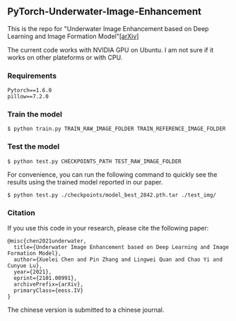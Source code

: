 ## PyTorch-Underwater-Image-Enhancement

This is the repo for "Underwater Image Enhancement based on Deep Learning and Image Formation Model"[[arXiv]](https://arxiv.org/abs/2101.00991)

The current code works with NVIDIA GPU on Ubuntu. I am not sure if it works on other plateforms or with CPU. 

### Requirements
    Pytorch==1.6.0
    pillow==7.2.0

### Train the model
    $ python train.py TRAIN_RAW_IMAGE_FOLDER TRAIN_REFERENCE_IMAGE_FOLDER
### Test the model
    $ python test.py CHECKPOINTS_PATH TEST_RAW_IMAGE_FOLDER
For convenience, you can run the following command to quickly see the results using the trained model reported in our paper.

    $ python test.py ./checkpoints/model_best_2842.pth.tar ./test_img/
### Citation
If you use this code in your research, please cite the following paper:

    @misc{chen2021underwater,
      title={Underwater Image Enhancement based on Deep Learning and Image Formation Model}, 
      author={Xuelei Chen and Pin Zhang and Lingwei Quan and Chao Yi and Cunyue Lu},
      year={2021},
      eprint={2101.00991},
      archivePrefix={arXiv},
      primaryClass={eess.IV}
    }

The chinese version is submitted to a chinese journal.
